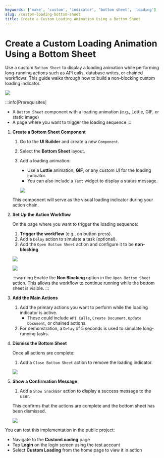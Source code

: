 ```yaml
---
keywords: ['make', 'custom', 'indicator', 'bottom sheet', 'loading']
slug: /custom-loading-bottom-sheet
title: Create a Custom Loading Animation Using a Bottom Sheet
---
```


# Create a Custom Loading Animation Using a Bottom Sheet

Use a custom `Bottom Sheet` to display a loading animation while performing long-running actions such as API calls, database writes, or chained workflows. This guide walks through how to build a non-blocking custom loading indicator.

![](animation_gifs/20250430121406506215.gif)

:::info[Prerequisites]
- A `Bottom Sheet` component with a loading animation (e.g., Lottie, GIF, or static image)
- A page where you want to trigger the loading sequence
:::

1. **Create a Bottom Sheet Component**

   1. Go to the **UI Builder** and create a new `Component`.
   2. Select the **Bottom Sheet** layout.
   3. Add a loading animation:
      - Use a **Lottie** animation, **GIF**, or any custom UI for the loading indicator.
      - You can also include a `Text` widget to display a status message.

      ![](animation_gifs/20250430121406885071.png)

   This component will serve as the visual loading indicator during your action chain.

2. **Set Up the Action Workflow**

   On the page where you want to trigger the loading sequence:

      1. **Trigger the workflow** (e.g., on button press).
      2. Add a `Delay` action to simulate a task (optional).
      3. Add the `Open Bottom Sheet` action and configure it to be **non-blocking**.

      ![](animation_gifs/20250430121407233519.png)

      ![](animation_gifs/20250430121407654843.png)

      :::warning
      Enable the **Non Blocking** option in the `Open Bottom Sheet` action. This allows the workflow to continue running while the bottom sheet is visible.
      :::

3. **Add the Main Actions**

      1. Add the primary actions you want to perform while the loading indicator is active.
         - These could include `API Calls`, `Create Document`, `Update Document`, or chained actions.
      2. For demonstration, a `Delay` of 5 seconds is used to simulate long-running tasks.

4. **Dismiss the Bottom Sheet**

   Once all actions are complete:

      1. Add a `Close Bottom Sheet` action to remove the loading indicator.

      ![](animation_gifs/20250430121407938780.png)

5. **Show a Confirmation Message**

   1. Add a `Show SnackBar` action to display a success message to the user.

   This confirms that the actions are complete and the bottom sheet has been dismissed.

   ![](animation_gifs/20250430121408203472.gif)

You can test this implementation in the public project:
   - Navigate to the **CustomLoading** page
   - Tap **Login** on the login screen using the test account
   - Select **Custom Loading** from the home page to view it in action

